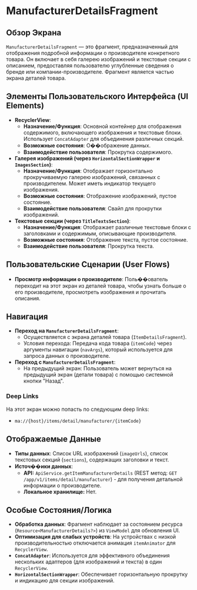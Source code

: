 # ManufacturerDetailsFragment

## Обзор Экрана
`ManufacturerDetailsFragment` — это фрагмент, предназначенный для отображения подробной информации о производителе конкретного товара. Он включает в себя галерею изображений и текстовые секции с описанием, предоставляя пользователю углубленные сведения о бренде или компании-производителе. Фрагмент является частью экрана деталей товара.

## Элементы Пользовательского Интерфейса (UI Elements)
*   **RecyclerView**:
    *   **Назначение/Функция**: Основной контейнер для отображения содержимого, включающего изображения и текстовые блоки. Использует `ConcatAdapter` для объединения различных секций.
    *   **Возможные состояния**: О��ображение данных.
    *   **Взаимодействие пользователя**: Прокрутка содержимого.
*   **Галерея изображений (через `HorizontalSectionWrapper` и `ImagesSection`)**:
    *   **Назначение/Функция**: Отображает горизонтально прокручиваемую галерею изображений, связанных с производителем. Может иметь индикатор текущего изображения.
    *   **Возможные состояния**: Отображение изображений, пустое состояние.
    *   **Взаимодействие пользователя**: Свайп для прокрутки изображений.
*   **Текстовые секции (через `TitleTextsSection`)**:
    *   **Назначение/Функция**: Отображает различные текстовые блоки с заголовками и содержимым, описывающие производителя.
    *   **Возможные состояния**: Отображение текста, пустое состояние.
    *   **Взаимодействие пользователя**: Прокрутка текста.

## Пользовательские Сценарии (User Flows)
*   **Просмотр информации о производителе**: Поль��ователь переходит на этот экран из деталей товара, чтобы узнать больше о его производителе, просмотреть изображения и прочитать описания.

## Навигация
*   **Переход на `ManufacturerDetailsFragment`**:
    *   Осуществляется с экрана деталей товара (`ItemDetailsFragment`).
    *   Условия перехода: Передача кода товара (`itemCode`) через аргументы навигации (`navArgs`), который используется для запроса данных о производителе.
*   **Переход с `ManufacturerDetailsFragment`**:
    *   На предыдущий экран: Пользователь может вернуться на предыдущий экран (детали товара) с помощью системной кнопки "Назад".

### Deep Links

На этот экран можно попасть по следующим deep links:

*   `ma://{host}/items/detail/manufacturer/{itemCode}`

## Отображаемые Данные
*   **Типы данных**: Список URL изображений (`imageUrls`), список текстовых секций (`sections`), содержащих заголовки и текст.
*   **Источ��ики данных**: 
    *   **API:** `ApiService.getItemManufacturerDetails` (REST метод: `GET /app/v1/items/detail/manufacturer`) - для получения детальной информации о производителе.
    *   **Локальное хранилище:** Нет.

## Особые Состояния/Логика
*   **Обработка данных**: Фрагмент наблюдает за состоянием ресурса (`Resource<ManufacturerDetails?>`) из `ViewModel` для обновления UI.
*   **Оптимизация для слабых устройств**: На устройствах с низкой производительностью отключается анимация `itemAnimator` для `RecyclerView`.
*   **`ConcatAdapter`**: Используется для эффективного объединения нескольких адаптеров (для изображений и текста) в один `RecyclerView`.
*   **`HorizontalSectionWrapper`**: Обеспечивает горизонтальную прокрутку и индикацию для секции изображений.